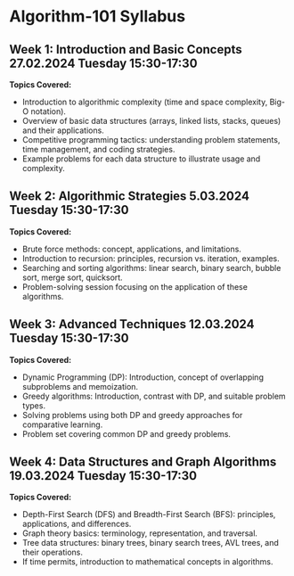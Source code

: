 # Algorithm-101 Syllabus

## Week 1: Introduction and Basic Concepts 27.02.2024 Tuesday 15:30-17:30
**Topics Covered:**
- Introduction to algorithmic complexity (time and space complexity, Big-O notation).
- Overview of basic data structures (arrays, linked lists, stacks, queues) and their applications.
- Competitive programming tactics: understanding problem statements, time management, and coding strategies.
- Example problems for each data structure to illustrate usage and complexity.

## Week 2: Algorithmic Strategies 5.03.2024 Tuesday 15:30-17:30
**Topics Covered:**
- Brute force methods: concept, applications, and limitations.
- Introduction to recursion: principles, recursion vs. iteration, examples.
- Searching and sorting algorithms: linear search, binary search, bubble sort, merge sort, quicksort.
- Problem-solving session focusing on the application of these algorithms.

## Week 3: Advanced Techniques 12.03.2024 Tuesday 15:30-17:30
**Topics Covered:**
- Dynamic Programming (DP): Introduction, concept of overlapping subproblems and memoization.
- Greedy algorithms: Introduction, contrast with DP, and suitable problem types.
- Solving problems using both DP and greedy approaches for comparative learning.
- Problem set covering common DP and greedy problems.

## Week 4: Data Structures and Graph Algorithms 19.03.2024 Tuesday 15:30-17:30
**Topics Covered:**
- Depth-First Search (DFS) and Breadth-First Search (BFS): principles, applications, and differences.
- Graph theory basics: terminology, representation, and traversal.
- Tree data structures: binary trees, binary search trees, AVL trees, and their operations.
- If time permits, introduction to mathematical concepts in algorithms.
